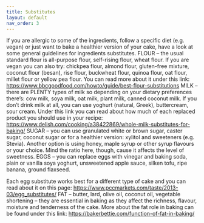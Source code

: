 ```yaml
---
title: Substitutes
layout: default
nav_order: 3
---
```



If you are allergic to some of the ingredients, follow a specific diet (e.g. vegan) or just want to bake a healthier version of your cake, have a look at some general guidelines for ingredients substitutes.
FLOUR – the usual standard flour is all-purpose flour, self-rising flour, wheat flour. If you are vegan you can also try: chickpea flour, almond flour, gluten-free mixture, coconut flour (besan), rise flour, buckwheat flour, quinoa flour, oat flour, millet flour or yellow pea flour. 
You can read more about it under this link: https://www.bbcgoodfood.com/howto/guide/best-flour-substitutions
MILK – there are PLENTY types of milk so depending on your dietary preferences there’s: cow milk, soya milk, oat milk, plant milk, canned coconut milk.
If you don’t drink milk at all, you can use yoghurt (natural, Greek), buttercream, sour cream.
Under this link you can read about how much of each replaced product you should use in your recipe: https://www.delish.com/cooking/a38422869/whole-milk-substitutes-for-baking/ 
SUGAR – you can use granulated white or brown sugar, caster sugar, coconut sugar or for a healthier version: xylitol and sweeteners (e.g. Stevia).
Another option is using honey, maple syrup or other syrup flavours or your choice. Mind the ratio here, though, cause it affects the level of sweetness.
EGGS – you can replace eggs with vinegar and baking soda, plain or vanilla soya yoghurt, unsweetened apple sauce, silken tofu, ripe banana, ground flaxseed.

Each egg substitute works best for a different type of cake and you can read about it on this page:  https://www.pccmarkets.com/taste/2013-03/egg_substitutes/ 
FAT – butter, lard, olive oil, coconut oil, vegetable shortening – they are essential in baking as they affect the richness, flavour, moisture and tenderness of the cake. More about the fat role in baking can be found under this link: https://bakerbettie.com/function-of-fat-in-baking/ 
